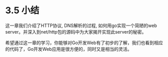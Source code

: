 # 3.5 小结
这一章我们介绍了HTTP协议, DNS解析的过程, 如何用go实现一个简陋的web server。并深入到net/http包的源码中为大家揭开实现此server的秘密。

希望通过这一章的学习，你能够对Go开发Web有了初步的了解，我们也看到相应的代码了，Go开发Web应用是很方便的，同时又是相当的灵活。

